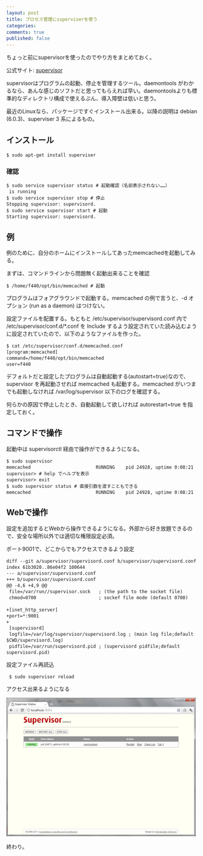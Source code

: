 ```yaml
---
layout: post
title: プロセス管理にsuperviserを使う
categories:
comments: true
published: false
---
```

ちょっと前にsupervisorを使ったのでやり方をまとめておく。

公式サイト: [supervisor](http://supervisord.org/)

supervisorはプログラムの起動、停止を管理するツール。daemontools
がわかるなら、あんな感じのソフトだと思ってもらえれば早い。daemontoolsよりも標準的なディレクトリ構成で使えるぶん、導入障壁は低いと思う。

最近のLinuxなら、パッケージですぐインストール出来る。以降の説明は debian (6.0.3)、superviser 3 系によるもの。

## インストール

    
    $ sudo apt-get install superviser
    

### 確認

    
    $ sudo service supervisor status # 起動確認（名前表示されない……）
     is running
    $ sudo service supervisor stop # 停止
    Stopping supervisor: supervisord.
    $ sudo service supervisor start # 起動
    Starting supervisor: supervisord.
    

## 例

例のために、自分のホームにインストールしてあったmemcachedを起動してみる。

まずは、コマンドラインから問題無く起動出来ることを確認

    
    $ /home/f440/opt/bin/memcached # 起動
    

プログラムはフォアグラウンドで起動する。memcached の例で言うと、-d オプション (run as a daemon) はつけない。

設定ファイルを配置する。もともと /etc/supervisor/supervisord.conf 内で
/etc/supervisor/conf.d/*.conf を Include
するよう設定されていた読み込むように設定されていたので、以下のようなファイルを作った。

    
    $ cat /etc/supervisor/conf.d/memcached.conf
    [program:memcached]
    command=/home/f440/opt/bin/memcached
    user=f440
    

デフォルトだと設定したプログラムは自動起動する(autostart=true)なので、supervisor を再起動させれば memcached
も起動する。memcached がいつまでも起動しなければ /var/log/supervisor 以下のログを確認する。

何らかの原因で停止したとき、自動起動して欲しければ autorestart=true を指定しておく。

## コマンドで操作

起動中は supervisorctl 経由で操作ができるようになる。

    
    $ sudo supervisor 
    memcached                        RUNNING    pid 24928, uptime 0:08:21
    supervisor> # help でヘルプを表示
    supervisor> exit
    $ sudo supervisor status # 直接引数を渡すこともできる
    memcached                        RUNNING    pid 24928, uptime 0:08:21
    

## Webで操作

設定を追加するとWebから操作できるようになる。外部から好き放題できるので、安全な場所以外では適切な権限設定必須。

ポート9001で、どこからでもアクセスできるよう設定

    
    diff --git a/supervisor/supervisord.conf b/supervisor/supervisord.conf
    index 61b3020..86e04f2 100644
    --- a/supervisor/supervisord.conf
    +++ b/supervisor/supervisord.conf
    @@ -4,6 +4,9 @@
     file=/var/run//supervisor.sock   ; (the path to the socket file)
     chmod=0700                       ; sockef file mode (default 0700)
    
    +[inet_http_server]
    +port=*:9001
    +
     [supervisord]
     logfile=/var/log/supervisor/supervisord.log ; (main log file;default $CWD/supervisord.log)
     pidfile=/var/run/supervisord.pid ; (supervisord pidfile;default supervisord.pid)
    

設定ファイル再読込

    
     $ sudo supervisor reload
    

アクセス出来るようになる

![Web管理画面](/images/2011-12-24-superviser/tumblr_lx9eq9SHXa1qz5yk8.jpg)

終わり。

